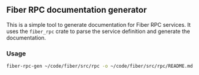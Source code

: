 
## Fiber RPC documentation generator

This is a simple tool to generate documentation for Fiber RPC services. It uses the `fiber_rpc` crate to parse the service definition and generate the documentation.

### Usage

```sh
fiber-rpc-gen ~/code/fiber/src/rpc -o ~/code/fiber/src/rpc/README.md
```
